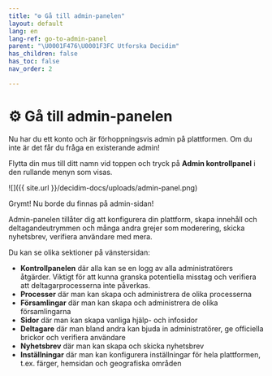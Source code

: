 ```yaml
---
title: "⚙️ Gå till admin-panelen"
layout: default
lang: en
lang-ref: go-to-admin-panel
parent: "\U0001F476\U0001F3FC Utforska Decidim"
has_children: false
has_toc: false
nav_order: 2

---
```

# ⚙️ Gå till admin-panelen

Nu har du ett konto och är förhoppningsvis admin på plattformen. Om du inte är det får du fråga en existerande admin!

Flytta din mus till ditt namn vid toppen och tryck på **Admin kontrollpanel** i den rullande menyn som visas.

![]({{ site.url }}/decidim-docs/uploads/admin-panel.png)

Grymt! Nu borde du finnas på admin-sidan!

Admin-panelen tillåter dig att konfigurera din plattform, skapa innehåll och deltagandeutrymmen och många andra grejer som moderering, skicka nyhetsbrev, verifiera användare med mera.

Du kan se olika sektioner på vänstersidan:

* **Kontrollpanelen** där alla kan se en logg av alla administratörers åtgärder. Viktigt för att kunna granska potentiella misstag och verifiera att deltagarprocesserna inte påverkas.
* **Processer** där man kan skapa och administrera de olika processerna
* **Församlingar** där man kan skapa och administrera de olika församlingarna
* **Sidor** där man kan skapa vanliga hjälp- och infosidor
* **Deltagare** där man bland andra kan bjuda in administratörer, ge officiella brickor och verifiera användare
* **Nyhetsbrev** där man kan skapa och skicka nyhetsbrev
* **Inställningar** där man kan konfigurera inställningar för hela plattformen, t.ex. färger, hemsidan och geografiska områden
